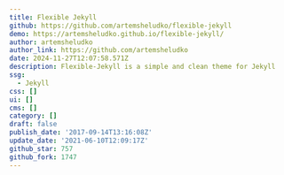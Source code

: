 ```yaml
---
title: Flexible Jekyll
github: https://github.com/artemsheludko/flexible-jekyll
demo: https://artemsheludko.github.io/flexible-jekyll/
author: artemsheludko
author_link: https://github.com/artemsheludko
date: 2024-11-27T12:07:58.571Z
description: Flexible-Jekyll is a simple and clean theme for Jekyll
ssg:
  - Jekyll
css: []
ui: []
cms: []
category: []
draft: false
publish_date: '2017-09-14T13:16:08Z'
update_date: '2021-06-10T12:09:17Z'
github_star: 757
github_fork: 1747
---
```

